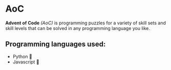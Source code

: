 # AoC
**Advent of Code** _(AoC)_ is programming puzzles for a variety of skill sets and skill levels that can be solved in any programming language you like.

## Programming languages used:
- Python 🐍
- Javascript 💛
